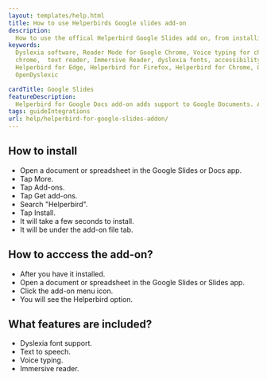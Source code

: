 ```yaml
---
layout: templates/help.html
title: How to use Helperbirds Google slides add-on 
description:
  How to use the offical Helperbird Google Slides add on, from installing, the features and more.
keywords:
  Dyslexia software, Reader Mode for Google Chrome, Voice typing for chrome, Text to speech for
  chrome,  text reader, Immersive Reader, dyslexia fonts, accessibility software, dyslexia software,
  Helperbird for Edge, Helperbird for Firefox, Helperbird for Chrome, Opendyslexic for Chrome,
  OpenDyslexic

cardTitle: Google Slides
featureDescription:
  Helperbird for Google Docs add-on adds support to Google Documents. Allowing you to get even more out of Google docs.
tags: guideIntegrations
url: help/helperbird-for-google-slides-addon/
---
```




## How to install

- Open a document or spreadsheet in the Google Slides or Docs app.
- Tap More.
- Tap Add-ons.
- Tap Get add-ons.
- Search "Helperbird".
- Tap Install.
- It will take a few seconds to install.
- It will be under the add-on file tab.

## How to acccess the add-on?

- After you have it installed.
- Open a document or spreadsheet in the Google Slides or Slides app.
- Click the add-on menu icon.
- You will see the Helperbird option.

## What features are included?

- Dyslexia font support.
- Text to speech.
- Voice typing.
- Immersive reader.
